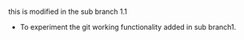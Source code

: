 this is modified in the sub branch 1.1 
* To experiment the git working functionality
added in sub branch1.

